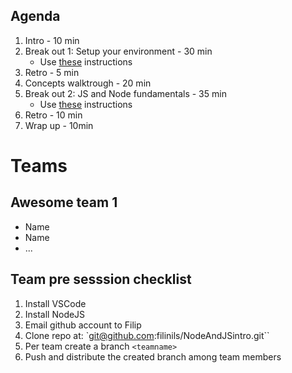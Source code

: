 ## Agenda

1. Intro - 10 min
2. Break out 1: Setup your environment - 30 min
   - Use [these](./BreakOut1/WorkFolder/instructions.md) instructions
3. Retro - 5 min
4. Concepts walktrough - 20 min
5. Break out 2: JS and Node fundamentals - 35 min
   - Use [these](./BreakOut2/WorkFolder/instructions.md) instructions
6. Retro - 10 min
7. Wrap up - 10min

# Teams

## Awesome team 1

- Name
- Name
- ...

## Team pre sesssion checklist

1. Install VSCode
2. Install NodeJS
3. Email github account to Filip
4. Clone repo at: `git@github.com:filinils/NodeAndJSintro.git``
5. Per team create a branch `<teamname>`
6. Push and distribute the created branch among team members
